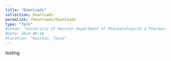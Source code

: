 ```yaml
---
title: "Downloads"
collection: Downloads
permalink: /Downloads/Downloads
type: "Talk"
#venue: "University of Houston Department of Pharmacological & Pharmaceutical Sciences"
#date: 2024-08-16
#location: "Houston, Texas"
---
```


testing